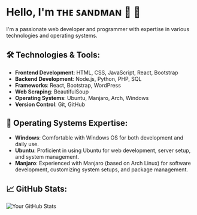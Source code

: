 # Hello, I'm ᴛʜᴇ ꜱᴀɴᴅᴍᴀɴ 💫 👋

I'm a passionate web developer and programmer with expertise in various technologies and operating systems.

## 🛠 Technologies & Tools:
- **Frontend Development**: HTML, CSS, JavaScript, React, Bootstrap
- **Backend Development**: Node.js, Python, PHP, SQL
- **Frameworks**: React, Bootstrap, WordPress
- **Web Scraping**: BeautifulSoup
- **Operating Systems**: Ubuntu, Manjaro, Arch, Windows
- **Version Control**: Git, GitHub

## 🚀 Operating Systems Expertise:
- **Windows**: Comfortable with Windows OS for both development and daily use.
- **Ubuntu**: Proficient in using Ubuntu for web development, server setup, and system management.
- **Manjaro**: Experienced with Manjaro (based on Arch Linux) for software development, customizing system setups, and package management.

## 📈 GitHub Stats:
![Your GitHub Stats](https://github-readme-stats.vercel.app/api?username=sandman-sh&show_icons=true&hide_title=true)

